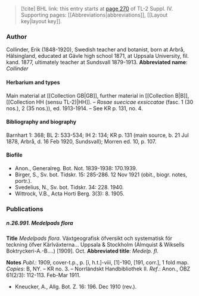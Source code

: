 > [!cite] BHL link: this entry starts at [page 270](https://www.biodiversitylibrary.org/page/33265947) of TL-2 Suppl. IV.
> Supporting pages: [[Abbreviations|abbreviations]], [[Layout key|layout key]].

### Author

Collinder, Erik (1848-1920), Swedish teacher and botanist, born at Arbrå, Hälsingland, educated at Gävle high school 1871, at Uppsala University, fil. kand. 1877, ultimately teacher at Sundsvall 1879-1913. 
**Abbreviated name**: *Collinder*

#### Herbarium and types

Main material at [[Collection GB|GB]], further material in [[Collection B|B]], [[Collection HH (sensu TL-2)|HH]]. – *Rosae suecicae exsiccatae* (fasc. 1 (30 nos.), 2 (35 nos.)), ed. 1913-1914. – See KR p. 131, no. 4.

#### Bibliography and biography

Barnhart 1: 368; BL 2: 533-534; IH 2: 134; KR p. 131 (main source, b. 21 Jul 1878, Arbrå, d. 16 Feb 1920, Sundsvall); Morren ed. 10, p. 107.

#### Biofile

- Anon., Generalreg. Bot. Not. 1839-1938: 170.1939.
- Birger, S., Sv. bot. Tidskr. 15: 285-286. 12 Nov 1921 (obit., biogr. notes, portr.).
- Svedelius, N., Sv. bot. Tidskr. 34: 228. 1940.
- Wittrock, V.B., Acta Horti Berg. 3(3): 8. 1905.

### Publications

##### n.26.991. Medelpads flora

**Title**
*Medelpads flora*. Växtgeografisk öfversikt och systematisk för teckning öfver Kärlväxterna... Uppsala & Stockholm (Almquist & Wiksells Boktryckeri-A.-B....) \[1909\]. Oct.
**Abbreviated title**: *Medelp. fl.*

**Notes**
*Publ*.: 1909, cover-t.p., p. \[i, h.t.\]-viii, \[1\]-190, \[191, corr.\], 1 fold map. *Copies*: B, NY. – KR no. 3. – Norrländskt Handbibliothek II.
*Ref*.: Anon., ÖBZ 61(2/3): 112-113. Feb-Mar 1911.
- Kneucker, A., Allg. Bot. Z. 16: 196. Dec 1910 (rev.).

